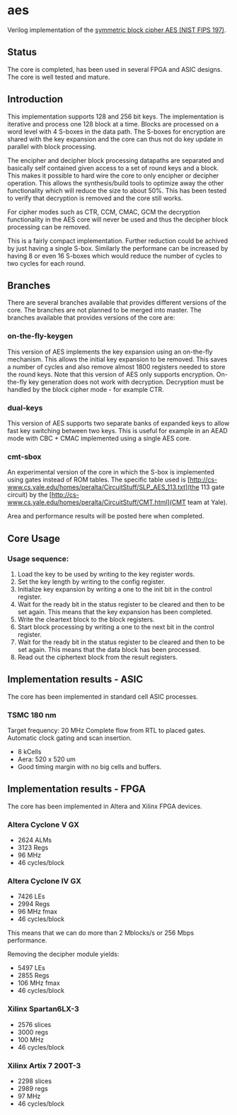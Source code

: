 aes
===

Verilog implementation of the [symmetric block cipher AES (NIST FIPS 197)](http://csrc.nist.gov/publications/fips/fips197/fips-197.pdf).


## Status ##
The core is completed, has been used in several FPGA and ASIC
designs. The core is well tested and mature.


## Introduction ##

This implementation supports 128 and 256 bit keys. The
implementation is iterative and process one 128 block at a time. Blocks
are processed on a word level with 4 S-boxes in the data path. The
S-boxes for encryption are shared with the key expansion and the core
can thus not do key update in parallel with block processing.

The encipher and decipher block processing datapaths are separated and
basically self contained given access to a set of round keys and a
block. This makes it possible to hard wire the core to only encipher or
decipher operation. This allows the synthesis/build tools to optimize
away the other functionality which will reduce the size to about
50%. This has been tested to verify that decryption is removed and the
core still works.

For cipher modes such as CTR, CCM, CMAC, GCM the decryption
functionality in the AES core will never be used and thus the decipher
block processing can be removed.

This is a fairly compact implementation. Further reduction could be
achived by just having a single S-box. Similarly the performane can be
increased by having 8 or even 16 S-boxes which would reduce the number
of cycles to two cycles for each round.


## Branches ##

There are several branches available that provides different versions of
the core. The branches are not planned to be merged into master. The
branches available that provides versions of the core are:


### on-the-fly-keygen ###

This version of AES implements the key expansion using an on-the-fly
mechanism. This allows the initial key expansion to be removed. This
saves a number of cycles and also remove almost 1800 registers needed to
store the round keys. Note that this version of AES only supports
encryption. On-the-fly key generation does not work with
decryption. Decryption must be handled by the block cipher mode - for
example CTR.


### dual-keys ###

This version of AES supports two separate banks of expanded keys to
allow fast key switching between two keys. This is useful for example in
an AEAD mode with CBC + CMAC implemented using a single AES core.


### cmt-sbox ###

An experimental version of the core in which the S-box is implemented
using gates instead of ROM tables. The specific table used is
[http://cs-www.cs.yale.edu/homes/peralta/CircuitStuff/SLP_AES_113.txt](the
113 gate circuit) by the [http://cs-www.cs.yale.edu/homes/peralta/CircuitStuff/CMT.html](CMT team at Yale).

Area and performance results will be posted here when completed.


## Core Usage

### Usage sequence:
1. Load the key to be used by writing to the key register words.
2. Set the key length by writing to the config register.
3. Initialize key expansion by writing a one to the init bit in the control register.
4. Wait for the ready bit in the status register to be cleared and then to be set again. This means that the key expansion has been completed.
5. Write the cleartext block to the block registers.
6. Start block processing by writing a one to the next bit in the control register.
7. Wait for the ready bit in the status register to be cleared and then to be set again. This means that the data block has been processed.
8. Read out the ciphertext block from the result registers.



## Implementation results - ASIC ##

The core has been implemented in standard cell ASIC processes.

### TSMC 180 nm ###
Target frequency: 20 MHz
Complete flow from RTL to placed gates. Automatic clock gating and scan
insertion.

- 8 kCells
- Aera: 520 x 520 um
- Good timing margin with no big cells and buffers.


## Implementation results - FPGA ##

The core has been implemented in Altera and Xilinx FPGA devices.

### Altera Cyclone V GX ###
- 2624 ALMs
- 3123 Regs
- 96 MHz
- 46 cycles/block


### Altera Cyclone IV GX ###
- 7426 LEs
- 2994 Regs
- 96 MHz fmax
- 46 cycles/block

This means that we can do more than 2 Mblocks/s or 256 Mbps
performance.

Removing the decipher module yields:
- 5497 LEs
- 2855 Regs
- 106 MHz fmax
- 46 cycles/block


### Xilinx Spartan6LX-3 ###
- 2576 slices
- 3000 regs
- 100 MHz
- 46 cycles/block


### Xilinx Artix 7 200T-3 ###
- 2298 slices
- 2989 regs
- 97 MHz
- 46 cycles/block
